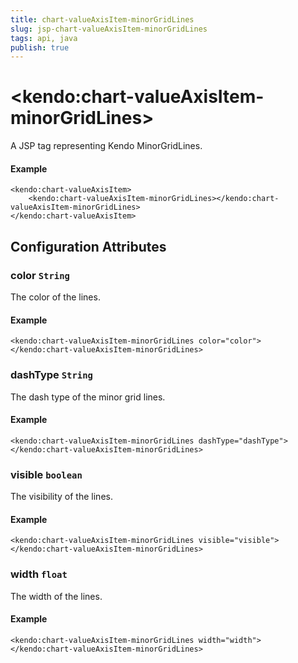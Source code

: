 ```yaml
---
title: chart-valueAxisItem-minorGridLines
slug: jsp-chart-valueAxisItem-minorGridLines
tags: api, java
publish: true
---
```


# \<kendo:chart-valueAxisItem-minorGridLines\>
A JSP tag representing Kendo MinorGridLines.

#### Example
    <kendo:chart-valueAxisItem>
        <kendo:chart-valueAxisItem-minorGridLines></kendo:chart-valueAxisItem-minorGridLines>
    </kendo:chart-valueAxisItem>


## Configuration Attributes


### color `String`

The color of the lines.

#### Example
    <kendo:chart-valueAxisItem-minorGridLines color="color">
    </kendo:chart-valueAxisItem-minorGridLines>



### dashType `String`

The dash type of the minor grid lines.

#### Example
    <kendo:chart-valueAxisItem-minorGridLines dashType="dashType">
    </kendo:chart-valueAxisItem-minorGridLines>



### visible `boolean`

The visibility of the lines.

#### Example
    <kendo:chart-valueAxisItem-minorGridLines visible="visible">
    </kendo:chart-valueAxisItem-minorGridLines>



### width `float`

The width of the lines.

#### Example
    <kendo:chart-valueAxisItem-minorGridLines width="width">
    </kendo:chart-valueAxisItem-minorGridLines>


